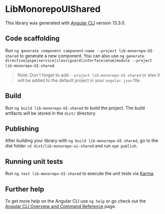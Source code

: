 # LibMonorepoUIShared

This library was generated with [Angular CLI](https://github.com/angular/angular-cli) version 13.3.0.

## Code scaffolding

Run `ng generate component component-name --project lib-monorepo-UI-shared` to generate a new component. You can also use `ng generate directive|pipe|service|class|guard|interface|enum|module --project lib-monorepo-UI-shared`.
> Note: Don't forget to add `--project lib-monorepo-UI-shared` or else it will be added to the default project in your `angular.json` file. 

## Build

Run `ng build lib-monorepo-UI-shared` to build the project. The build artifacts will be stored in the `dist/` directory.

## Publishing

After building your library with `ng build lib-monorepo-UI-shared`, go to the dist folder `cd dist/lib-monorepo-ui-shared` and run `npm publish`.

## Running unit tests

Run `ng test lib-monorepo-UI-shared` to execute the unit tests via [Karma](https://karma-runner.github.io).

## Further help

To get more help on the Angular CLI use `ng help` or go check out the [Angular CLI Overview and Command Reference](https://angular.io/cli) page.
